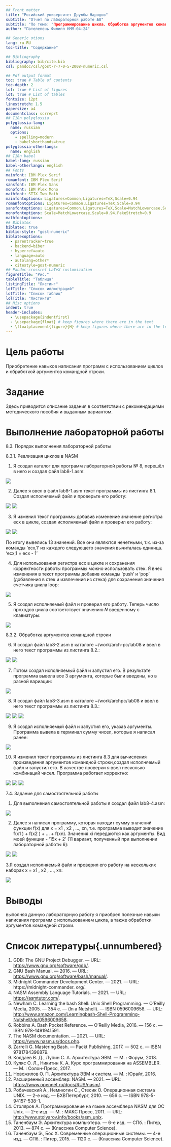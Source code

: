```yaml
---
## Front matter
title: "Росийский университет Дружбы Народов"
subtitle: "Отчет по Лабораторной работе №8"
subtitle: "По теме: "Программирование цикла. Обработка аргументов командной строки."
author: "Пателепень Филипп НММ-04-24"

## Generic otions
lang: ru-RU
toc-title: "Содержание"

## Bibliography
bibliography: bib/cite.bib
csl: pandoc/csl/gost-r-7-0-5-2008-numeric.csl

## Pdf output format
toc: true # Table of contents
toc-depth: 2
lof: true # List of figures
lot: true # List of tables
fontsize: 12pt
linestretch: 1.5
papersize: a4
documentclass: scrreprt
## I18n polyglossia
polyglossia-lang:
  name: russian
  options:
	- spelling=modern
	- babelshorthands=true
polyglossia-otherlangs:
  name: english
## I18n babel
babel-lang: russian
babel-otherlangs: english
## Fonts
mainfont: IBM Plex Serif
romanfont: IBM Plex Serif
sansfont: IBM Plex Sans
monofont: IBM Plex Mono
mathfont: STIX Two Math
mainfontoptions: Ligatures=Common,Ligatures=TeX,Scale=0.94
romanfontoptions: Ligatures=Common,Ligatures=TeX,Scale=0.94
sansfontoptions: Ligatures=Common,Ligatures=TeX,Scale=MatchLowercase,Scale=0.94
monofontoptions: Scale=MatchLowercase,Scale=0.94,FakeStretch=0.9
mathfontoptions:
## Biblatex
biblatex: true
biblio-style: "gost-numeric"
biblatexoptions:
  - parentracker=true
  - backend=biber
  - hyperref=auto
  - language=auto
  - autolang=other*
  - citestyle=gost-numeric
## Pandoc-crossref LaTeX customization
figureTitle: "Рис."
tableTitle: "Таблица"
listingTitle: "Листинг"
lofTitle: "Список иллюстраций"
lotTitle: "Список таблиц"
lolTitle: "Листинги"
## Misc options
indent: true
header-includes:
  - \usepackage{indentfirst}
  - \usepackage{float} # keep figures where there are in the text
  - \floatplacement{figure}{H} # keep figures where there are in the text
---
```


# Цель работы

Приобретение навыков написания программ с использованием циклов и обработкой аргументов командной строки.

# Задание

Здесь приводится описание задания в соответствии с рекомендациями
методического пособия и выданным вариантом.

# Выполнение лабораторной работы
8.3. Порядок выполнения лабораторной работы

8.3.1. Реализация циклов в NASM

1. Я создал каталог для программ лабораторной работы № 8, перешёл в него и создал файл lab8-1.asm:

![](lab08_im/1.png)

2. Далее я ввел в файл lab8-1.asm текст программы из листинга 8.1. Создал исполняемый файл и проверьте его работу:

![](lab08_im/2.png)
![](lab08_im/3.png)

3. Я изменил текст программы добавив изменение значение регистра ecx в цикле, создал исполняемый файл и проверил его работу:

![](lab08_im/4.png)
![](lab08_im/5.png)

По итогу вывелись 13 значений. Все они являются нечетными, т.к. из-за команды ‘ecx,1’
из каждого следующего значения вычиталась единица. ‘ecx,1 = ecx - 1’

4. Для использования регистра ecx в цикле и сохранения корректности работы программы можно использовать стек. Я внес изменения в текст программы добавив команды ‘push’ и ‘pop’ (добавления в стек и извлечения из стека) для сохранения значения счетчика цикла loop:

![](lab08_im/6.png)

5. Я создал исполняемый файл и проверил его работу. Теперь число проходов цикла соответствует значению 𝑁 введенному с клавиатуры:

![](lab08_im/7.png)

8.3.2. Обработка аргументов командной строки 

6. Я создал файл lab8-2.asm в каталоге ~/work/arch-pc/lab08 и ввел в него текст программы из листинга 8.2.:

![](lab08_im/8.png)
![](lab08_im/9.png)

7. Потом создал исполняемый файл и запустил его. В результате программа вывела все 3 аргумента, которые были введены, но в разной вариации:

![](lab08_im/10.png)

8. Я создал файл lab8-3.asm в каталоге ~/work/archpc/lab08 и ввел в него текст программы из листинга 8.3.:

![](lab08_im/11.png)
![](lab08_im/12.png)
![](lab08_im/13.png)

9. Я создал исполняемый файл и запустил его, указав аргументы. Программа вывела в терминал сумму чисел, которые я написал ранее:

![](lab08_im/14.png)

10.  Я изменил текст программы из листинга 8.3 для вычисления произведения аргументов командной строки,создал исполняемый файл и запустил его. В качестве проверки я ввел несколько комбинаций чисел. Программа работает корректно:

![](lab08_im/15.png)
![](lab08_im/16.png)
![](lab08_im/17.png)

7.4. Задание для самостоятельной работы

1. Для выполнения самостоятельной работы я создал файл lab8-4.asm:

![](lab08_im/18.png)

2. Далее я написал программу, которая находит сумму значений функции f(x) для x = x1 , x2 , ..., xn, т.е. программа выводит значение f(x1 ) + f(x2 ) + ... + f(xn). Значения xi передаются как аргументы. Вид моей функции - ‘15x + 2’ (11 вариант, полученный при выполнении лабораторной работы 6):

![](lab08_im/19.png)
![](lab08_im/20.png)

3.Я создал исполняемый файл и проверил его работу на нескольких наборах x = x1 , x2 , ..., xn:

![](lab00_im/21.png)

# Выводы

выполняя данную лабораторную работу я приобрел полезные навыки написания программ с использованием цикла, а также обработки аргументов командной строки.
 
# Список литературы{.unnumbered}

1. GDB: The GNU Project Debugger. — URL: https://www.gnu.org/software/gdb/. 
2. GNU Bash Manual. — 2016. — URL: https://www.gnu.org/software/bash/manual/. 
3. Midnight Commander Development Center. — 2021. — URL: https://midnight-commander. org/.
4. NASM Assembly Language Tutorials. — 2021. — URL: https://asmtutor.com/.
5. Newham C. Learning the bash Shell: Unix Shell Programming. — O’Reilly Media, 2005. — 354 с. — (In a Nutshell). — ISBN 0596009658. — URL: http://www.amazon.com/Learningbash-Shell-Programming-Nutshell/dp/0596009658. 
6. Robbins A. Bash Pocket Reference. — O’Reilly Media, 2016. — 156 с. — ISBN 978-1491941591. 
7. The NASM documentation. — 2021. — URL: https://www.nasm.us/docs.php. 
8. Zarrelli G. Mastering Bash. — Packt Publishing, 2017. — 502 с. — ISBN 9781784396879. 
9. Колдаев В. Д., Лупин С. А. Архитектура ЭВМ. — М. : Форум, 2018. 
10. Куляс О. Л., Никитин К. А. Курс программирования на ASSEMBLER. — М. : Солон-Пресс, 2017. 
11. Новожилов О. П. Архитектура ЭВМ и систем. — М. : Юрайт, 2016. 
12. Расширенный ассемблер: NASM. — 2021. — URL: https://www.opennet.ru/docs/RUS/nasm/. 
13. Робачевский А., Немнюгин С., Стесик О. Операционная система UNIX. — 2-е изд. — БХВПетербург, 2010. — 656 с. — ISBN 978-5-94157-538-1. 
14. Столяров А. Программирование на языке ассемблера NASM для ОС Unix. — 2-е изд. — М. : МАКС Пресс, 2011. — URL: http://www.stolyarov.info/books/asm_unix. 
15. Таненбаум Э. Архитектура компьютера. — 6-е изд. — СПб. : Питер, 2013. — 874 с. — (Классика Computer Science). 
16. Таненбаум Э., Бос Х. Современные операционные системы. — 4-е изд. — СПб. : Питер, 2015. — 1120 с. — (Классика Computer Science). 

